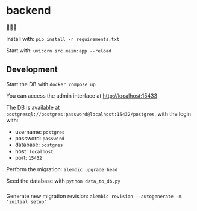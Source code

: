 # backend
🤮🤮🤮

Install with: `pip install -r requirements.txt`

Start with: `uvicorn src.main:app --reload`

## Development

Start the DB with `docker compose up`

You can access the admin interface at [http://localhost:15433](http://localhost:15433)

The DB is available at `postgresql://postgres:password@localhost:15432/postgres`, with the login with:
- username: `postgres`
- password: `password`
- database: `postgres`
- host: `localhost`
- port: `15432`


Perform the migration: `alembic upgrade head`


Seed the database with `python data_to_db.py`

###

Generate new migration revision: `alembic revision --autogenerate -m "initial setup"`


